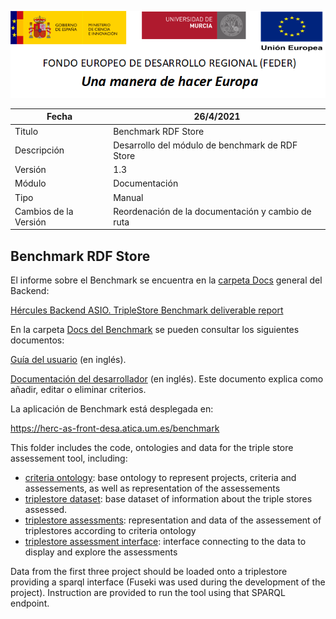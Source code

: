 ![](../../Docs/media/CabeceraDocumentosMD.png)

| Fecha         | 26/4/2021                                                   |
| ------------- | ------------------------------------------------------------ |
|Titulo|Benchmark RDF Store| 
|Descripción|Desarrollo del módulo de benchmark de RDF Store|
|Versión|1.3|
|Módulo|Documentación|
|Tipo|Manual|
|Cambios de la Versión|Reordenación de la documentación y cambio de ruta|

## Benchmark RDF Store

El informe sobre el Benchmark se encuentra en la [carpeta Docs](../../Docs) general del Backend:

[Hércules Backend ASIO. TripleStore Benchmark deliverable report](../../Docs/Hercules-TripleStore-Benchmark-deliverable-report.md)

En la carpeta [Docs del Benchmark](../../Docs/Benchmark/) se pueden consultar los siguientes documentos:

[Guía del usuario](../../Docs/Benchmark/UserGuide.md) (en inglés).

[Documentación del desarrollador](../../Docs/Benchmark/Developer-Documentation.md) (en inglés). Este documento explica como añadir, editar o eliminar criterios.

La aplicación de Benchmark está desplegada en:

https://herc-as-front-desa.atica.um.es/benchmark

This folder includes the code, ontologies and data for the triple store assessement tool, including:

- [criteria ontology](https://github.com/HerculesCRUE/GnossDeustoBackend/blob/master/src/Benchmark/criterion-ontology): base ontology to represent projects, criteria and assessements, as well as representation of the assessements
- [triplestore dataset](https://github.com/HerculesCRUE/GnossDeustoBackend/blob/master/src/Benchmark/triplestore-dataset): base dataset of information about the triple stores assessed.
- [triplestore assessments](https://github.com/HerculesCRUE/GnossDeustoBackend/blob/master/src/Benchmark/triplestore-assessments): representation and data of the assessement of triplestores according to criteria ontology
- [triplestore assessment interface](https://github.com/HerculesCRUE/GnossDeustoBackend/blob/master/src/Benchmark/triplestore-assessment-interface): interface connecting to the data to display and explore the assessments

Data from the first three project should be loaded onto a triplestore providing a sparql interface (Fuseki was used during the development of the project). Instruction are provided to run the tool using that SPARQL endpoint.
